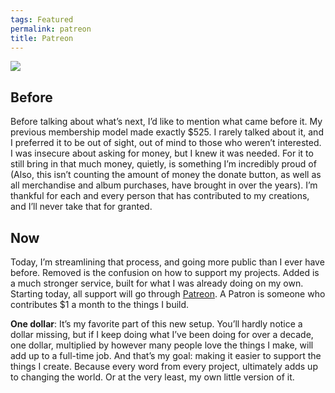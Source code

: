 ```yaml
---
tags: Featured
permalink: patreon
title: Patreon
---
```


![][image-1]

## Before

Before talking about what’s next, I’d like to mention what came before it. My previous membership model made exactly $525. I rarely talked about it, and I preferred it to be out of sight, out of mind to those who weren’t interested. I was insecure about asking for money, but I knew it was needed. For it to still bring in that much money, quietly, is something I’m incredibly proud of (Also, this isn’t counting the amount of money the donate button, as well as all merchandise and album purchases, have brought in over the years).  I’m thankful for each and every person that has contributed to my creations, and I’ll never take that for granted.

## Now

Today, I’m streamlining that process, and going more public than I ever have before. Removed is the confusion on how to support my projects. Added is a much stronger service, built for what I was already doing on my own. Starting today, all support will go through [Patreon][1]. A Patron is someone who contributes $1 a month to the things I build.

**One dollar**: It’s my favorite part of this new setup. You’ll hardly notice a dollar missing, but if I keep doing what I’ve been doing for over a decade, one dollar, multiplied by however many people love the things I make, will add up to a full-time job. And that’s my goal: making it easier to support the things I create. Because every word from every project, ultimately adds up to changing the world. Or at the very least, my own little version of it.

[1]:	https://www.patreon.com/bePatron?c=91074

[image-1]:	/_photos/patreon.jpg